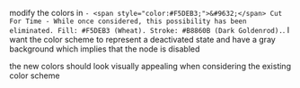 modify the colors in `- <span style="color:#F5DEB3;">&#9632;</span> Cut For Time - While once considered, this possibility has been eliminated. Fill: #F5DEB3 (Wheat). Stroke: #B8860B (Dark Goldenrod).`. I want the color scheme to represent a deactivated state and have a gray background which implies that the node is disabled

the new colors should look visually appealing when considering the existing color scheme